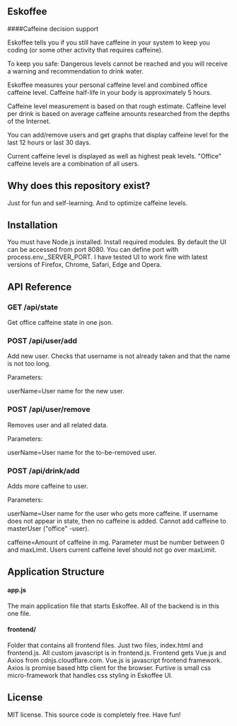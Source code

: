 ## Eskoffee

####Caffeine decision support

Eskoffee tells you if you still have caffeine in your system to keep you coding (or some other activity that requires caffeine).

To keep you safe: Dangerous levels cannot be reached and you will receive a warning and recommendation to drink water.

Eskoffee measures your personal caffeine level and combined office caffeine level. Caffeine half-life in your body is approximately 5 hours.

Caffeine level measurement is based on that rough estimate. Caffeine level per drink is based on average caffeine amounts researched from the depths of the Internet.

You can add/remove users and get graphs that display caffeine level for the last 12 hours or last 30 days.

Current caffeine level is displayed as well as highest peak levels. "Office" caffeine levels are a combination of all users.

## Why does this repository exist?

Just for fun and self-learning. And to optimize caffeine levels.

## Installation

You must have Node.js installed. Install required modules. By default the UI can be accessed from port 8080. You can define port with process.env._SERVER_PORT. I have tested UI to work fine with latest versions of Firefox, Chrome, Safari, Edge and Opera.

## API Reference

### GET /api/state

Get office caffeine state in one json.

### POST /api/user/add

Add new user. Checks that username is not already taken and that the name is not too long.

Parameters:

userName=User name for the new user.

### POST /api/user/remove

Removes user and all related data.

Parameters:

userName=User name for the to-be-removed user.

### POST /api/drink/add

Adds more caffeine to user.

Parameters:

userName=User name for the user who gets more caffeine. If username does not appear in state, then no caffeine is added. Cannot add caffeine to masterUser ("office" -user).

caffeine=Amount of caffeine in mg. Parameter must be number between 0 and maxLimit. Users current caffeine level should not go over maxLimit.

## Application Structure

#### app.js

The main application file that starts Eskoffee. All of the backend is in this one file.

#### frontend/

Folder that contains all frontend files. Just two files, index.html and frontend.js. All custom javascript is in frontend.js. Frontend gets Vue.js and Axios from cdnjs.cloudflare.com. Vue.js is javascript frontend framework. Axios is promise based http client for the browser. Furtive is small css micro-framework that handles css styling in Eskoffee UI.

## License

MIT license. This source code is completely free. Have fun!